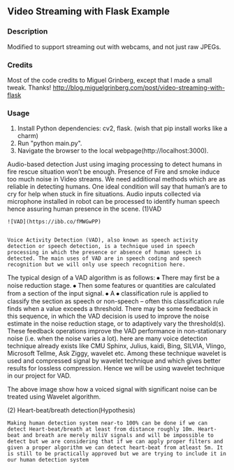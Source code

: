 ## Video Streaming with Flask Example

### Description
Modified to support streaming out with webcams, and not just raw JPEGs.

### Credits
Most of the code credits to Miguel Grinberg, except that I made a small tweak. Thanks!
http://blog.miguelgrinberg.com/post/video-streaming-with-flask

### Usage
1. Install Python dependencies: cv2, flask. (wish that pip install works like a charm)
2. Run "python main.py".
3. Navigate the browser to the local webpage(http://localhost:3000).

Audio-based detection
	Just using imaging processing to detect humans in fire rescue situation won’t be enough. Presence of Fire and smoke induce too much noise in Video streams. We need additional methods which are as reliable in detecting humans.
One ideal condition will say that human’s are to cry for help when stuck in fire situations.  Audio inputs collected via microphone installed in robot can be processed to identify human speech hence assuring human presence in the scene.
(1)VAD	

	![VAD](https://ibb.co/fMWGwPP)


	Voice Activity Detection (VAD), also known as speech activity detection or speech detection, is a technique used in speech processing in which the presence or absence of human speech is detected. The main uses of VAD are in speech coding and speech recognition but we will only use speech recognition here.
The typical design of a VAD algorithm is as follows: 
⦁	There may first be a noise reduction stage.
⦁	Then some features or quantities are calculated from a section of the input signal.
⦁	A ⦁	classification rule is applied to classify the section as speech or non-speech – often this classification rule finds when a value exceeds a threshold.
There may be some feedback in this sequence, in which the VAD decision is used to improve the noise estimate in the noise reduction stage, or to adaptively vary the threshold(s). These feedback operations improve the VAD performance in non-stationary noise (i.e. when the noise varies a lot).
here are many voice detection technique already exists like CMU Sphinx, Julius, kaidi, Bing, SILVIA, Vlingo, Microsoft Tellme, Ask Ziggy, wavelet etc. Among these technique wavelet is used and compressed signal by wavelet technique and which gives better results for lossless compression. Hence we will be using wavelet technique in our project for VAD.

The above image show how a voiced signal with significant noise can be treated using Wavelet algorithm.

(2) Heart-beat/breath detection(Hypothesis)
	
	Making human detection system near-to 100% can be done if we can detect Heart-beat/breath at least from distance roughly 10m. Heart-beat and breath are merely miliV signals and will be impossible to detect but we are considering that if we can apply proper filters and given a proper algorithm we can detect heart-beat from atleast 5m. It is still to be practically approved but we are trying to include it in our human detection system
